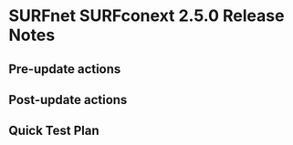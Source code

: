# SURFnet SURFconext 2.5.0 Release Notes #

Pre-update actions
------------------

Post-update actions
-------------------

Quick Test Plan
---------------
